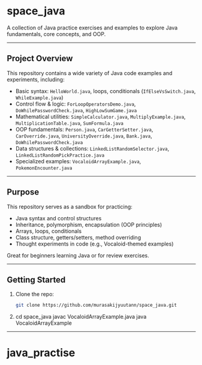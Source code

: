 # space_java

A collection of Java practice exercises and examples to explore Java fundamentals, core concepts, and OOP.

---

##  Project Overview

This repository contains a wide variety of Java code examples and experiments, including:

- Basic syntax: `HelloWorld.java`, loops, conditionals (`IfElseVsSwitch.java`, `WhileExample.java`)
- Control flow & logic: `ForLoopOperatorsDemo.java`, `DoWhilePasswordCheck.java`, `HighLowSumGame.java`
- Mathematical utilities: `SimpleCalculator.java`, `MultiplyExample.java`, `MultiplicationTable.java`, `SumFormula.java`
- OOP fundamentals: `Person.java`, `CarGetterSetter.java`, `CarOverride.java`, `UniversityOverride.java`, `Bank.java`, `DoWhilePasswordCheck.java`
- Data structures & collections: `LinkedListRandomSelector.java`, `LinkedListRandomPickPractice.java`
- Specialized examples: `VocaloidArrayExample.java`, `PokemonEncounter.java`

---

##  Purpose

This repository serves as a sandbox for practicing:

- Java syntax and control structures
- Inheritance, polymorphism, encapsulation (OOP principles)
- Arrays, loops, conditionals
- Class structure, getters/setters, method overriding
- Thought experiments in code (e.g., Vocaloid-themed examples)

Great for beginners learning Java or for review exercises.

---

##  Getting Started

1. Clone the repo:

   ```bash
   git clone https://github.com/murasakijyuutann/space_java.git


2. cd space_java
  javac VocaloidArrayExample.java
java VocaloidArrayExample

---






   
# java_practise

